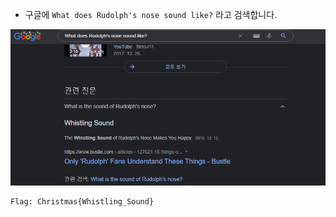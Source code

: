 * 구글에 ```What does Rudolph's nose sound like?``` 라고 검색합니다.

![alt W1](https://github.com/simnple/Christmas_ctf/blob/main/OSINT/imgs/W1.png)
```
Flag: Christmas{Whistling_Sound}
```